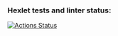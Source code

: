 ### Hexlet tests and linter status:
[![Actions Status](https://github.com/pbychenko/python-project-lvl1/workflows/hexlet-check/badge.svg)](https://github.com/pbychenko/python-project-lvl1/actions)